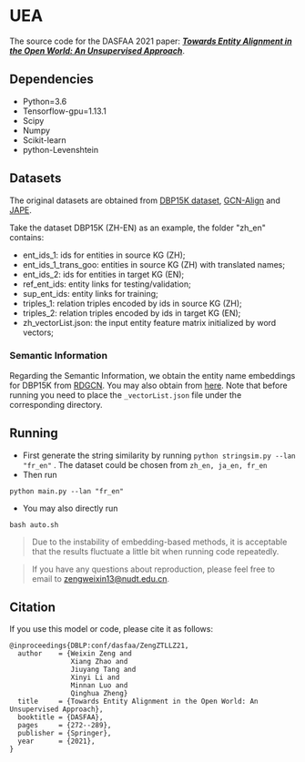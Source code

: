 # UEA
The source code for the DASFAA 2021 paper: ***[Towards Entity Alignment in the Open World: An Unsupervised Approach](https://link.springer.com/chapter/10.1007/978-3-030-73194-6_19)***.

## Dependencies

* Python=3.6
* Tensorflow-gpu=1.13.1
* Scipy
* Numpy
* Scikit-learn
* python-Levenshtein

## Datasets
The original datasets are obtained from [DBP15K dataset](https://github.com/nju-websoft/BootEA),  [GCN-Align](https://github.com/1049451037/GCN-Align) and [JAPE](https://github.com/nju-websoft/JAPE).

Take the dataset DBP15K (ZH-EN) as an example, the folder "zh_en" contains:
* ent_ids_1: ids for entities in source KG (ZH);
* ent_ids_1_trans_goo: entities in source KG (ZH) with translated names;
* ent_ids_2: ids for entities in target KG (EN);
* ref_ent_ids: entity links for testing/validation;
* sup_ent_ids: entity links for training;
* triples_1: relation triples encoded by ids in source KG (ZH);
* triples_2: relation triples encoded by ids in target KG (EN);
* zh_vectorList.json: the input entity feature matrix initialized by word vectors;

### Semantic Information
Regarding the Semantic Information, we obtain the entity name embeddings for DBP15K from [RDGCN](https://github.com/StephanieWyt/RDGCN). You may also obtain from [here](https://share.weiyun.com/5qxLmEI).
Note that before running you need to place the `_vectorList.json` file under the corresponding directory.


## Running
* First generate the string similarity by running `python stringsim.py --lan "fr_en"` . The dataset could be chosen from `zh_en, ja_en, fr_en`
* Then run

```
python main.py --lan "fr_en"
```
* You may also directly run
```
bash auto.sh
```
> Due to the instability of embedding-based methods, it is acceptable that the results fluctuate a little bit  when running code repeatedly.

> If you have any questions about reproduction, please feel free to email to zengweixin13@nudt.edu.cn.

## Citation

If you use this model or code, please cite it as follows:
```
@inproceedings{DBLP:conf/dasfaa/ZengZTLLZ21,
  author    = {Weixin Zeng and
               Xiang Zhao and
               Jiuyang Tang and
               Xinyi Li and
               Minnan Luo and
               Qinghua Zheng}
  title     = {Towards Entity Alignment in the Open World: An Unsupervised Approach},
  booktitle = {DASFAA},
  pages     = {272--289},
  publisher = {Springer},
  year      = {2021},
}
```